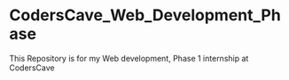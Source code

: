 # CodersCave_Web_Development_Phase
This Repository is for my Web development, Phase 1 internship at CodersCave
